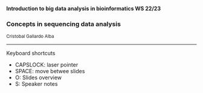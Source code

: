 ####  Introduction to big data analysis in bioinformatics WS 22/23
### **Concepts in sequencing data analysis**
<sub>Cristobal Gallardo Alba</sub>

---

Keyboard shortcuts
- CAPSLOCK: laser pointer
- SPACE: move betwee slides
- O: Slides overview
- S: Speaker notes
